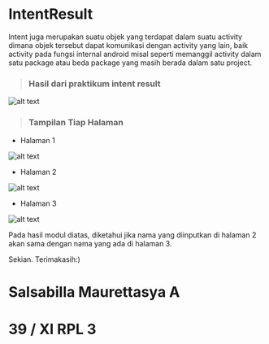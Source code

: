 # IntentResult

Intent juga merupakan suatu objek yang terdapat dalam suatu activity dimana objek tersebut dapat komunikasi dengan activity yang lain, baik activity pada fungsi internal android misal seperti memanggil activity dalam satu package atau beda package yang masih berada dalam satu project.

> ### Hasil dari praktikum intent result 

![alt text](IntentResult/intentresult.gif)

> ### Tampilan Tiap Halaman

 - Halaman 1
 
 ![alt text](IntentResult/intent1.jpg)
 
 - Halaman 2
 
 ![alt text](IntentResult/intent2.jpg)
 
 - Halaman 3
 
 ![alt text](IntentResult/intent3.jpg)
 
 Pada hasil modul diatas, diketahui jika nama yang diinputkan di halaman 2 akan sama dengan nama yang ada di halaman 3.
 
 Sekian. Terimakasih:)
 
# Salsabilla Maurettasya A

# 39 / XI RPL 3
 

